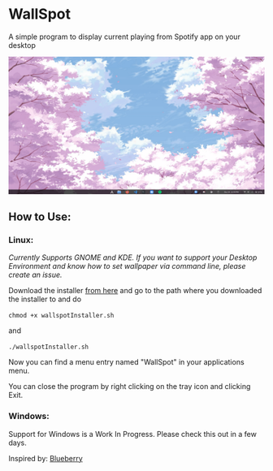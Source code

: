 # WallSpot
A simple program to display current playing from Spotify app on your desktop

![](https://raw.githubusercontent.com/nanna7077/WallSpot/main/wallspot.gif)

## How to Use:
### Linux:

*Currently Supports GNOME and KDE. If you want to support your Desktop Environment and know how to set wallpaper via command line, please create an issue.*

Download the installer [from here]() and go to the path where you downloaded the installer to and do

```chmod +x wallspotInstaller.sh```

and

```./wallspotInstaller.sh```

Now you can find a menu entry named "WallSpot" in your applications menu.

You can close the program by right clicking on the tray icon and clicking Exit.

### Windows:

Support for Windows is a Work In Progress. Please check this out in a few days.

Inspired by: [Blueberry](https://github.com/newpolygons/Blueberry)
